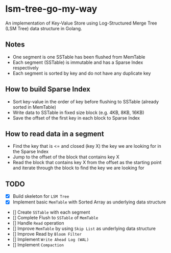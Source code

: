 # lsm-tree-go-my-way
An implementation of Key-Value Store using Log-Structured Merge Tree (LSM Tree) data structure in Golang.

## Notes
- One segment is one SSTable has been flushed from MemTable
- Each segment (SSTable) is immutable and has a Sparse Index respectively
- Each segment is sorted by key and do not have any duplicate key

## How to build Sparse Index
- Sort key-value in the order of key before flushing to SSTable (already sorted in MemTable)
- Write data to SSTable in fixed size block (e.g. 4KB, 8KB, 16KB)
- Save the offset of the first key in each block to Sparse Index

## How to read data in a segment
- Find the key that is <= and closed (key X) the key we are looking for in the Sparse Index
- Jump to the offset of the block that contains key X
- Read the block that contains key X from the offset as the starting point and iterate through the block to find the key we are looking for


## TODO
- [x] Build skeleton for `LSM Tree`
- [x] Implement basic `MemTable` with Sorted Array as underlying data structure
- [] Create `SSTable` with each segment 
- [] Complete Flush to `SSTable` of `MemTable`
- [] Handle `Read` operation
- [] Improve `MemTable` by using `Skip List` as underlying data structure
- [] Improve Read by `Bloom Filter`
- [] Implement `Write Ahead Log (WAL)`
- [] Implement `Compaction`